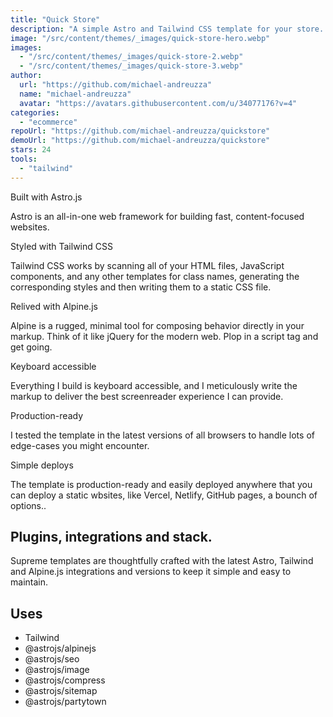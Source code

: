 ```yaml
---
title: "Quick Store"
description: "A simple Astro and Tailwind CSS template for your store. Embed products from services like Gumroad or Lemonsqueezy."
image: "/src/content/themes/_images/quick-store-hero.webp"
images:
  - "/src/content/themes/_images/quick-store-2.webp"
  - "/src/content/themes/_images/quick-store-3.webp"
author:
  url: "https://github.com/michael-andreuzza"
  name: "michael-andreuzza"
  avatar: "https://avatars.githubusercontent.com/u/34077176?v=4"
categories:
  - "ecommerce"
repoUrl: "https://github.com/michael-andreuzza/quickstore"
demoUrl: "https://github.com/michael-andreuzza/quickstore"
stars: 24
tools:
  - "tailwind"
---
```


<p>Built with Astro.js</p>
<p>Astro is an all-in-one web framework for building fast, content-focused websites.</p>
<p>Styled with Tailwind CSS</p>
<p>
  Tailwind CSS works by scanning all of your HTML files, JavaScript components, and any other
  templates for class names, generating the corresponding styles and then writing them to a static
  CSS file.
</p>
<p>Relived with Alpine.js</p>
<p>
  Alpine is a rugged, minimal tool for composing behavior directly in your markup. Think of it like
  jQuery for the modern web. Plop in a script tag and get going.
</p>
<p>Keyboard accessible</p>
<p>
  Everything I build is keyboard accessible, and I meticulously write the markup to deliver the best
  screenreader experience I can provide.
</p>
<p>Production-ready</p>
<p>
  I tested the template in the latest versions of all browsers to handle lots of edge-cases you
  might encounter.
</p>
<p>Simple deploys</p>
<p>
  The template is production-ready and easily deployed anywhere that you can deploy a static
  wbsites, like Vercel, Netlify, GitHub pages, a bounch of options..
</p>
<h2>Plugins, integrations and stack.</h2>
<p>
  Supreme templates are thoughtfully crafted with the latest Astro, Tailwind and Alpine.js
  integrations and versions to keep it simple and easy to maintain.
</p>
<h2>Uses</h2>
<ul>
  <li>Tailwind</li>
  <li>@astrojs/alpinejs</li>
  <li>@astrojs/seo</li>
  <li>@astrojs/image</li>
  <li>@astrojs/compress</li>
  <li>@astrojs/sitemap</li>
  <li>@astrojs/partytown</li>
</ul>
